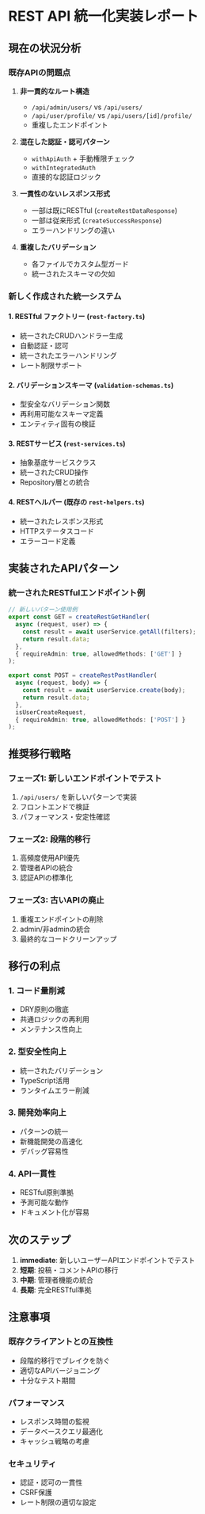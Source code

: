 # REST API 統一化実装レポート

## 現在の状況分析

### 既存APIの問題点

1. **非一貫的なルート構造**
   - `/api/admin/users/` vs `/api/users/`
   - `/api/user/profile/` vs `/api/users/[id]/profile/`
   - 重複したエンドポイント

2. **混在した認証・認可パターン**
   - `withApiAuth` + 手動権限チェック
   - `withIntegratedAuth`
   - 直接的な認証ロジック

3. **一貫性のないレスポンス形式**
   - 一部は既にRESTful (`createRestDataResponse`)
   - 一部は従来形式 (`createSuccessResponse`)
   - エラーハンドリングの違い

4. **重複したバリデーション**
   - 各ファイルでカスタム型ガード
   - 統一されたスキーマの欠如

### 新しく作成された統一システム

#### 1. RESTful ファクトリー (`rest-factory.ts`)
- 統一されたCRUDハンドラー生成
- 自動認証・認可
- 統一されたエラーハンドリング
- レート制限サポート

#### 2. バリデーションスキーマ (`validation-schemas.ts`)
- 型安全なバリデーション関数
- 再利用可能なスキーマ定義
- エンティティ固有の検証

#### 3. RESTサービス (`rest-services.ts`)
- 抽象基底サービスクラス
- 統一されたCRUD操作
- Repository層との統合

#### 4. RESTヘルパー (既存の `rest-helpers.ts`)
- 統一されたレスポンス形式
- HTTPステータスコード
- エラーコード定義

## 実装されたAPIパターン

### 統一されたRESTfulエンドポイント例

```typescript
// 新しいパターン使用例
export const GET = createRestGetHandler(
  async (request, user) => {
    const result = await userService.getAll(filters);
    return result.data;
  },
  { requireAdmin: true, allowedMethods: ['GET'] }
);

export const POST = createRestPostHandler(
  async (request, body) => {
    const result = await userService.create(body);
    return result.data;
  },
  isUserCreateRequest,
  { requireAdmin: true, allowedMethods: ['POST'] }
);
```

## 推奨移行戦略

### フェーズ1: 新しいエンドポイントでテスト
1. `/api/users/` を新しいパターンで実装
2. フロントエンドで検証
3. パフォーマンス・安定性確認

### フェーズ2: 段階的移行
1. 高頻度使用API優先
2. 管理者APIの統合
3. 認証APIの標準化

### フェーズ3: 古いAPIの廃止
1. 重複エンドポイントの削除
2. admin/非adminの統合
3. 最終的なコードクリーンアップ

## 移行の利点

### 1. コード量削減
- DRY原則の徹底
- 共通ロジックの再利用
- メンテナンス性向上

### 2. 型安全性向上
- 統一されたバリデーション
- TypeScript活用
- ランタイムエラー削減

### 3. 開発効率向上
- パターンの統一
- 新機能開発の高速化
- デバッグ容易性

### 4. API一貫性
- RESTful原則準拠
- 予測可能な動作
- ドキュメント化が容易

## 次のステップ

1. **immediate**: 新しいユーザーAPIエンドポイントでテスト
2. **短期**: 投稿・コメントAPIの移行
3. **中期**: 管理者機能の統合
4. **長期**: 完全RESTful準拠

## 注意事項

### 既存クライアントとの互換性
- 段階的移行でブレイクを防ぐ
- 適切なAPIバージョニング
- 十分なテスト期間

### パフォーマンス
- レスポンス時間の監視
- データベースクエリ最適化
- キャッシュ戦略の考慮

### セキュリティ
- 認証・認可の一貫性
- CSRF保護
- レート制限の適切な設定
